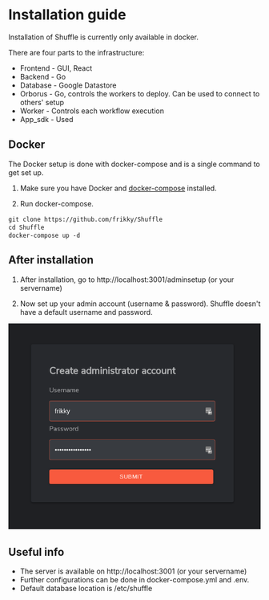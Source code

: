 # Installation guide
Installation of Shuffle is currently only available in docker. 

There are four parts to the infrastructure:
* Frontend - GUI, React
* Backend  - Go
* Database - Google Datastore
* Orborus  - Go, controls the workers to deploy. Can be used to connect to others' setup
* Worker 	 - Controls each workflow execution
* App_sdk  - Used

## Docker
The Docker setup is done with docker-compose and is a single command to get set up.

1. Make sure you have Docker and [docker-compose](https://docs.docker.com/compose/install/) installed.

2. Run docker-compose.
```
git clone https://github.com/frikky/Shuffle
cd Shuffle
docker-compose up -d
```

## After installation 
1. After installation, go to http://localhost:3001/adminsetup (or your servername)

2. Now set up your admin account (username & password). Shuffle doesn't have a default username and password.

![Admin account setup](shuffle_adminaccount.png)

## Useful info
* The server is available on http://localhost:3001 (or your servername)
* Further configurations can be done in docker-compose.yml and .env.
* Default database location is /etc/shuffle
